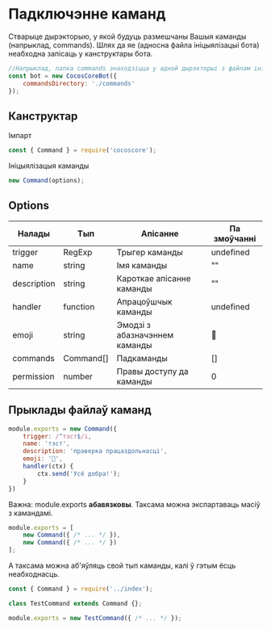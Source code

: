 # Падключэнне каманд

Стварыце дырэкторыю, у якой будуць размешчаны Вашыя каманды (напрыклад, commands).
Шлях да яе (адносна файла ініцыялізацыі бота) неабходна запісаць у канструктары бота.

```js
//Напрыклад, папка commands знаходзіцца у адной дырэкторыі з файлам ініцыялізацыі боты (index.js)
const bot = new CocosCoreBot({
    commandsDirectory: './commands'
});
```

## Канструктар

Імпарт

```js
const { Command } = require('cocoscore');
```

Ініцыялізацыя каманды

```js
new Command(options);
```

## Options

| Налады      | Тып       | Апісанне                      | Па змоўчанні |
| ----------- | --------- | ----------------------------- | ------------ |
| trigger     | RegExp    | Трыгер каманды                | undefined    |
| name        | string    | Імя каманды                   | ""           |
| description | string    | Кароткае апісанне каманды     | ""           |
| handler     | function  | Апрацоўшчык каманды           | undefined    |
| emoji       | string    | Эмодзі з абазначэннем каманды | 📔           |
| commands    | Command[] | Падкаманды                    | []           |
| permission  | number    | Правы доступу да каманды      | 0            |

## Прыклады файлаў каманд

```js
module.exports = new Command({
    trigger: /^тэст$/i,
    name: 'тэст',
    description: 'праверка працаздольнасці',
    emoji: '📡',
    handler(ctx) {
        ctx.send('Усё добра!');
    }
})
```

Важна: module.exports **абавязковы**.
Таксама можна экспартаваць масіў з камандамі.

```js
module.exports = [
    new Command({ /* ... */ }),
    new Command({ /* ... */ })
];
```

А таксама можна аб'яўляць свой тып каманды, калі ў гэтым ёсць неабходнасць.

```js
const { Command } = require('../index');

class TestCommand extends Command {};

module.exports = new TestCommand({ /* ... */ });
```
